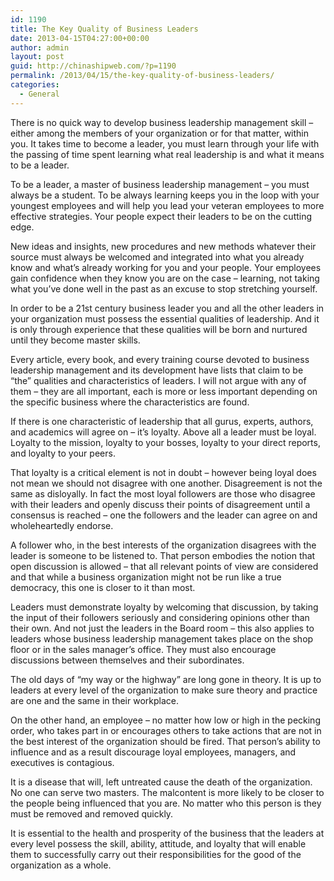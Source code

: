 ```yaml
---
id: 1190
title: The Key Quality of Business Leaders
date: 2013-04-15T04:27:00+00:00
author: admin
layout: post
guid: http://chinashipweb.com/?p=1190
permalink: /2013/04/15/the-key-quality-of-business-leaders/
categories:
  - General
---
```

There is no quick way to develop business leadership management skill &#8211; either among the members of your organization or for that matter, within you. It takes time to become a leader, you must learn through your life with the passing of time spent learning what real leadership is and what it means to be a leader.

To be a leader, a master of business leadership management &#8211; you must always be a student. To be always learning keeps you in the loop with your youngest employees and will help you lead your veteran employees to more effective strategies. Your people expect their leaders to be on the cutting edge.

New ideas and insights, new procedures and new methods whatever their source must always be welcomed and integrated into what you already know and what&#8217;s already working for you and your people. Your employees gain confidence when they know you are on the case &#8211; learning, not taking what you&#8217;ve done well in the past as an excuse to stop stretching yourself.

In order to be a 21st century business leader you and all the other leaders in your organization must possess the essential qualities of leadership. And it is only through experience that these qualities will be born and nurtured until they become master skills.

Every article, every book, and every training course devoted to business leadership management and its development have lists that claim to be &#8220;the&#8221; qualities and characteristics of leaders. I will not argue with any of them &#8211; they are all important, each is more or less important depending on the specific business where the characteristics are found.

If there is one characteristic of leadership that all gurus, experts, authors, and academics will agree on &#8211; it&#8217;s loyalty. Above all a leader must be loyal. Loyalty to the mission, loyalty to your bosses, loyalty to your direct reports, and loyalty to your peers.

That loyalty is a critical element is not in doubt &#8211; however being loyal does not mean we should not disagree with one another. Disagreement is not the same as disloyally. In fact the most loyal followers are those who disagree with their leaders and openly discuss their points of disagreement until a consensus is reached &#8211; one the followers and the leader can agree on and wholeheartedly endorse.

A follower who, in the best interests of the organization disagrees with the leader is someone to be listened to. That person embodies the notion that open discussion is allowed &#8211; that all relevant points of view are considered and that while a business organization might not be run like a true democracy, this one is closer to it than most.

Leaders must demonstrate loyalty by welcoming that discussion, by taking the input of their followers seriously and considering opinions other than their own. And not just the leaders in the Board room &#8211; this also applies to leaders whose business leadership management takes place on the shop floor or in the sales manager&#8217;s office. They must also encourage discussions between themselves and their subordinates.

The old days of &#8220;my way or the highway&#8221; are long gone in theory. It is up to leaders at every level of the organization to make sure theory and practice are one and the same in their workplace.

On the other hand, an employee &#8211; no matter how low or high in the pecking order, who takes part in or encourages others to take actions that are not in the best interest of the organization should be fired. That person&#8217;s ability to influence and as a result discourage loyal employees, managers, and executives is contagious.

It is a disease that will, left untreated cause the death of the organization. No one can serve two masters. The malcontent is more likely to be closer to the people being influenced that you are. No matter who this person is they must be removed and removed quickly.

It is essential to the health and prosperity of the business that the leaders at every level possess the skill, ability, attitude, and loyalty that will enable them to successfully carry out their responsibilities for the good of the organization as a whole.